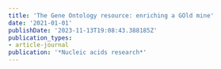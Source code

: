 ```yaml
---
title: 'The Gene Ontology resource: enriching a GOld mine'
date: '2021-01-01'
publishDate: '2023-11-13T19:08:43.388185Z'
publication_types:
- article-journal
publication: '*Nucleic acids research*'
---
```

